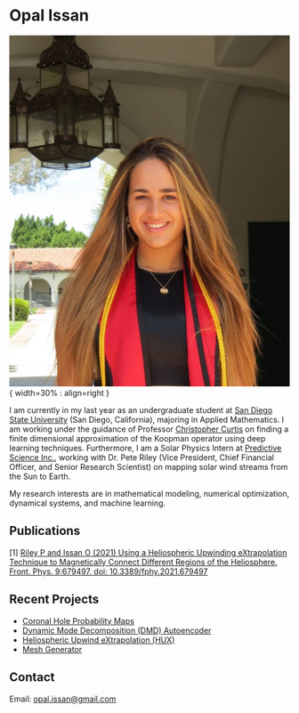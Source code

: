 # Opal Issan

![](images/GradPic2.jpg){ width=30% : align=right }

I am currently in my last year as an undergraduate student at [San Diego State University](https://www.sdsu.edu/) (San Diego, California), majoring in Applied Mathematics. I am working under the guidance of Professor [Christopher Curtis](https://cwcurtis.github.io/) on finding a finite dimensional approximation of the Koopman operator using deep learning techniques. 
Furthermore, I am a Solar Physics Intern at [Predictive Science Inc.](https://www.predsci.com/portal/home.php), working with Dr. Pete Riley (Vice President, Chief Financial Officer, and Senior Research Scientist) on mapping solar wind streams from the Sun to Earth. 

My research interests are in mathematical modeling, numerical optimization, dynamical systems, and machine learning.

## Publications 
[1] [Riley P and Issan O (2021) Using a Heliospheric Upwinding eXtrapolation Technique to Magnetically Connect Different Regions of the Heliosphere. Front. Phys. 9:679497. doi: 10.3389/fphy.2021.679497](https://www.frontiersin.org/articles/10.3389/fphy.2021.679497/full?&utm_source=Email_to_authors_&utm_medium=Email&utm_content=T1_11.5e1_author&utm_campaign=Email_publication&field=&journalName=Frontiers_in_Physics&id=679497)

## Recent Projects
- [Coronal Hole Probability Maps](http://www.predsci.com/CHD/)
- [Dynamic Mode Decomposition (DMD) Autoencoder](https://github.com/opaliss/dmd_autoencoder/)
- [Heliospheric Upwind eXtrapolation (HUX)](https://github.com/predsci/HUX)
- [Mesh Generator](https://pypi.org/project/mesh-generator/)


## Contact 
Email: opal.issan@gmail.com

